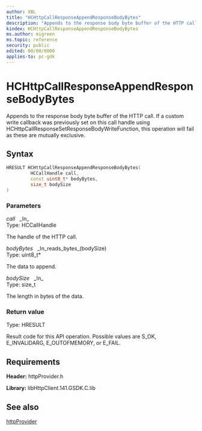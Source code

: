 ```yaml
---
author: XBL
title: "HCHttpCallResponseAppendResponseBodyBytes"
description: "Appends to the response body byte buffer of the HTTP call. If a custom write callback was previously set on this call handle using HCHttpCallResponseSetResponseBodyWriteFunction, this operation will fail as these are mutually exclusive."
kindex: HCHttpCallResponseAppendResponseBodyBytes
ms.author: migreen
ms.topic: reference
security: public
edited: 00/00/0000
applies-to: pc-gdk
---
```


# HCHttpCallResponseAppendResponseBodyBytes  

Appends to the response body byte buffer of the HTTP call. If a custom write callback was previously set on this call handle using HCHttpCallResponseSetResponseBodyWriteFunction, this operation will fail as these are mutually exclusive.  

## Syntax  
  
```cpp
HRESULT HCHttpCallResponseAppendResponseBodyBytes(  
         HCCallHandle call,  
         const uint8_t* bodyBytes,  
         size_t bodySize  
)  
```  
  
### Parameters  
  
*call* &nbsp;&nbsp;\_In\_  
Type: HCCallHandle  
  
The handle of the HTTP call.  
  
*bodyBytes* &nbsp;&nbsp;\_In\_reads\_bytes\_(bodySize)  
Type: uint8_t*  
  
The data to append.  
  
*bodySize* &nbsp;&nbsp;\_In\_  
Type: size_t  
  
The length in bytes of the data.  
  
  
### Return value  
Type: HRESULT
  
Result code for this API operation. Possible values are S_OK, E_INVALIDARG, E_OUTOFMEMORY, or E_FAIL.
  
## Requirements  
  
**Header:** httpProvider.h
  
**Library:** libHttpClient.141.GSDK.C.lib
  
## See also  
[httpProvider](../httpprovider_members.md)  
  
  
